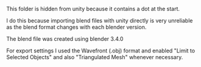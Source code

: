 This folder is hidden from unity because it contains a dot at the start.

I do this because importing blend files with unity directly is very unreliable as the blend format changes with each blender version.

The blend file was created using blender 3.4.0

For export settings I used the Wavefront (.obj) format and enabled "Limit to Selected Objects" and also "Triangulated Mesh" whenever necessary.